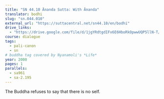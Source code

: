 ```yaml
---
title: "SN 44.10 Ānanda Sutta: With Ānanda"
translator: bodhi
slug: "sn.044.010"
external_url: "https://suttacentral.net/sn44.10/en/bodhi"
drive_links:
  - "https://drive.google.com/file/d/1jgYRdtgdIFx6E6HboRkOpwwUQP5llN-T/view?usp=drivesdk"
course: dialogue
tags:
  - pali-canon
  - sn
# buddha tag covered by Nyanamoli's *Life*
year: 2000
pages: 1
parallels:
  - sa961
  - sa-2.195
---
```


The Buddha refuses to say that there is no self.
